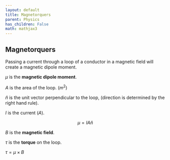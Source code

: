 ```yaml
---
layout: default
title: Magnetorquers
parent: Physics
has_children: False
math: mathjax3
---
```



## Magnetorquers

Passing a current through a loop of a conductor in a magnetic field will create a magnetic dipole moment.





$\mu$ is the __magnetic dipole moment__.

$A$ is the area of the loop. $(m^2)$

$\hat{n}$ is the unit vector perpendicular to the loop, (direction is determined by the right hand rule).

$I$ is the current $(A)$.

$$\mu = I A \hat{n}$$


$B$ is the __magnetic field__.


$\tau$ is the __torque__ on the loop.

$\tau = \mu \times B$


